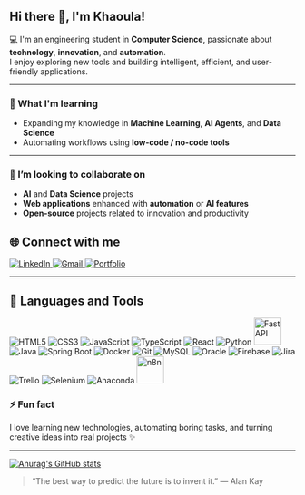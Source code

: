 ## Hi there 👋, I'm Khaoula!

💻 I'm an engineering student in **Computer Science**, passionate about **technology**, **innovation**, and **automation**.  
I enjoy exploring new tools and building intelligent, efficient, and user-friendly applications.

---

### 🌱 What I'm learning
- Expanding my knowledge in **Machine Learning**, **AI Agents**, and **Data Science**  
- Automating workflows using **low-code / no-code tools**

---

### 🤝 I’m looking to collaborate on
- **AI** and **Data Science** projects  
- **Web applications** enhanced with **automation** or **AI features**  
- **Open-source** projects related to innovation and productivity  

## 🌐 Connect with me  
<p align="left">
  <a href="https://linkedin.com/in/khaoula-gribis" target="_blank">
    <img src="https://img.icons8.com/color/48/000000/linkedin.png" alt="LinkedIn"/>
  </a>
  <a href="mailto:gribiskhaoula@gmail.com" target="_blank">
    <img src="https://img.icons8.com/color/48/000000/gmail.png" alt="Gmail"/>
  </a>
  <a href="https://khaoulagribis.vercel.app/" target="_blank">
    <img src="https://img.icons8.com/color/48/000000/internet--v1.png" alt="Portfolio"/>
  </a>
</p>

---

## 🧠 Languages and Tools  
<p align="left">
  <!-- Frontend -->
  <img src="https://img.icons8.com/color/48/000000/html-5.png" alt="HTML5"/>
  <img src="https://img.icons8.com/color/48/000000/css3.png" alt="CSS3"/>
  <img src="https://img.icons8.com/color/48/000000/javascript.png" alt="JavaScript"/>
  <img src="https://img.icons8.com/color/48/000000/typescript.png" alt="TypeScript"/>
  <img src="https://img.icons8.com/color/48/000000/react-native.png" alt="React"/>

  <!-- Backend -->
  <img src="https://img.icons8.com/color/48/000000/python.png" alt="Python"/>
    <img src="https://skillicons.dev/icons?i=fastapi" height="48" alt="FastAPI"/>
  <img src="https://img.icons8.com/color/48/000000/java-coffee-cup-logo.png" alt="Java"/>
  <img src="https://img.icons8.com/color/48/000000/spring-logo.png" alt="Spring Boot"/>

  <!-- DevOps & Tools -->
  <img src="https://img.icons8.com/color/48/000000/docker.png" alt="Docker"/>
  <img src="https://img.icons8.com/color/48/000000/git.png" alt="Git"/>

  <!-- Databases -->
  <img src="https://img.icons8.com/color/48/000000/mysql-logo.png" alt="MySQL"/>
  <img src="https://img.icons8.com/color/48/000000/oracle-logo.png" alt="Oracle"/>
  <img src="https://img.icons8.com/color/48/000000/firebase.png" alt="Firebase"/>

  <!-- Project Management -->
  <img src="https://img.icons8.com/color/48/000000/jira.png" alt="Jira"/>
  <img src="https://img.icons8.com/color/48/000000/trello.png" alt="Trello"/>
   <img src="https://img.icons8.com/fluency/48/selenium-test-automation.png" alt="Selenium"/>
  <img src="https://img.icons8.com/color/48/anaconda--v2.png" alt="Anaconda"/>
  <img src="https://skillicons.dev/icons?i=n8n" height="48" alt="n8n"/>
</p>


### ⚡ Fun fact
I love learning new technologies, automating boring tasks, and turning creative ideas into real projects ✨

---
[![Anurag's GitHub stats](https://github-readme-stats.vercel.app/api?username=KhaoulaGribis&count_private=true&include_all_commits=true&cache_seconds=1800&show_icons=true&theme=radical)](https://github.com/anuraghazra/github-readme-stats)

> “The best way to predict the future is to invent it.” — Alan Kay
